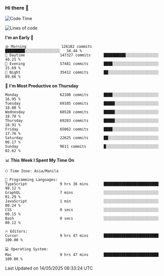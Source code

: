 ### Hi there 👋

<!--START_SECTION:waka-->
![Code Time](http://img.shields.io/badge/Code%20Time-6%2C043%20hrs%2023%20mins-blue)

![Lines of code](https://img.shields.io/badge/From%20Hello%20World%20I%27ve%20Written-130.4%20million%20lines%20of%20code-blue)

**I'm an Early 🐤** 

```text
🌞 Morning                126182 commits      █████████░░░░░░░░░░░░░░░░   34.44 % 
🌆 Daytime                147327 commits      ██████████░░░░░░░░░░░░░░░   40.21 % 
🌃 Evening                57481 commits       ████░░░░░░░░░░░░░░░░░░░░░   15.69 % 
🌙 Night                  35412 commits       ██░░░░░░░░░░░░░░░░░░░░░░░   09.66 % 
```
📅 **I'm Most Productive on Thursday** 

```text
Monday                   62108 commits       ████░░░░░░░░░░░░░░░░░░░░░   16.95 % 
Tuesday                  69185 commits       █████░░░░░░░░░░░░░░░░░░░░   18.88 % 
Wednesday                68528 commits       █████░░░░░░░░░░░░░░░░░░░░   18.70 % 
Thursday                 69283 commits       █████░░░░░░░░░░░░░░░░░░░░   18.91 % 
Friday                   65062 commits       ████░░░░░░░░░░░░░░░░░░░░░   17.76 % 
Saturday                 22625 commits       ██░░░░░░░░░░░░░░░░░░░░░░░   06.17 % 
Sunday                   9611 commits        █░░░░░░░░░░░░░░░░░░░░░░░░   02.62 % 
```


📊 **This Week I Spent My Time On** 

```text
🕑︎ Time Zone: Asia/Manila

💬 Programming Languages: 
TypeScript               9 hrs 36 mins       █████████████████████████   98.12 % 
GraphQL                  7 mins              ░░░░░░░░░░░░░░░░░░░░░░░░░   01.29 % 
JavaScript               1 min               ░░░░░░░░░░░░░░░░░░░░░░░░░   00.24 % 
CSS                      0 secs              ░░░░░░░░░░░░░░░░░░░░░░░░░   00.15 % 
Bash                     0 secs              ░░░░░░░░░░░░░░░░░░░░░░░░░   00.12 % 

🔥 Editors: 
Cursor                   9 hrs 47 mins       █████████████████████████   100.00 % 

💻 Operating System: 
Mac                      9 hrs 47 mins       █████████████████████████   100.00 % 
```


 Last Updated on 14/05/2025 06:33:24 UTC
<!--END_SECTION:waka-->


<!--
**rad182/rad182** is a ✨ _special_ ✨ repository because its `README.md` (this file) appears on your GitHub profile.

Here are some ideas to get you started:

- 🔭 I’m currently working on ...
- 🌱 I’m currently learning ...
- 👯 I’m looking to collaborate on ...
- 🤔 I’m looking for help with ...
- 💬 Ask me about ...
- 📫 How to reach me: ...
- 😄 Pronouns: ...
- ⚡ Fun fact: ...
-->
